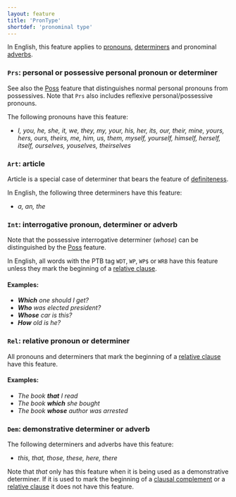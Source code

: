 ```yaml
---
layout: feature
title: 'PronType'
shortdef: 'pronominal type'
---
```


In English, this feature applies to [pronouns](en-pos/PRON),
[determiners](en-pos/DET) and pronominal [adverbs](u-pos/ADV).

### `Prs`: personal or possessive personal pronoun or determiner

See also the [Poss]() feature that distinguishes normal personal
pronouns from possessives. Note that `Prs` also includes reflexive
personal/possessive pronouns.

The following pronouns have this feature:

* _I, you, he, she, it, we, they, my, your, his, her, its, our,
  their, mine, yours, hers, ours, theirs, me, him, us, them, 
  myself, yourself, himself, herself, itself, ourselves, youselves,
  theirselves_

### `Art`: article

Article is a special case of determiner that bears the feature of
[definiteness](Definite).

In English, the following three determiners have this feature:

* _a, an, the_ 

### `Int`: interrogative pronoun, determiner or adverb

Note that the possessive interrogative determiner (_whose_) can be
distinguished by the [Poss]() feature.

In English, all words with the PTB tag `WDT`, `WP`, `WP$` or `WRB` have this feature unless
they mark the beginning of a [relative clause](en-dep/acl:relcl).

#### Examples:
* _<b>Which</b> one should I get?_
* _<b>Who</b> was elected president?_
* _<b>Whose</b> car is this?_
* _<b>How</b> old is he?_

### `Rel`: relative pronoun or determiner

All pronouns and determiners that mark the beginning of a [relative clause](en-dep/acl:relcl) have this feature.

#### Examples: 

* _The book <b>that</b> I read_
* _The book <b>which</b> she bought_
* _The book <b>whose</b> author was arrested_

### `Dem`: demonstrative determiner or adverb

The following determiners and adverbs have this feature:

* _this, that, those, these, here, there_

Note that _that_ only has this feature when it is being used as a demonstrative determiner. If it is used to mark the beginning of a [clausal complement](en-dep/ccomp) or a [relative clause](en-dep/acl:relcl) it does not have this feature.
